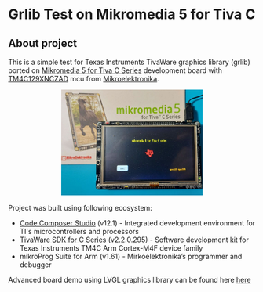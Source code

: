 # Grlib Test on Mikromedia 5 for Tiva C
 
## About project

This is a simple test for Texas Instruments TivaWare graphics library (grlib) ported on [Mikromedia 5 for Tiva C Series](https://www.mikroe.com/mikromedia-5-tiva) development board with [TM4C129XNCZAD](https://www.ti.com/product/TM4C129XNCZAD) mcu from [Mikroelektronika](https://www.mikroe.com/).

<p align="center">
<img src="https://github.com/OptoLAB/Grlib-Test-on-Mikromedia-5-for-Tiva-C/blob/main/img/20230212_211445.jpg" width="288"/>
</p>

Project was built using following ecosystem:

- [Code Composer Studio](https://www.ti.com/tool/CCSTUDIO) (v12.1) - Integrated development environment for TI's microcontrollers and processors
- [TivaWare SDK for C Series](https://www.ti.com/tool/SW-TM4C) (v2.2.0.295) -  Software development kit for Texas Instruments TM4C Arm Cortex-M4F device family
- mikroProg Suite for Arm (v1.61) - Mirkoelektronika’s programmer and debugger

Advanced board demo using LVGL graphics library can be found here [here](https://www.optolab.ftn.uns.ac.rs)


